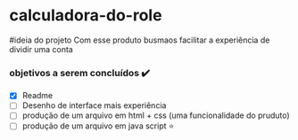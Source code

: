 # calculadora-do-role
#ideia do projeto
Com esse produto busmaos facilitar a experiência de dividir uma conta
### objetivos a serem concluídos ✔️

- [x] Readme
- [ ] Desenho de interface mais experiência
- [ ] produção de um arquivo em html + css (uma funcionalidade do pruduto)
- [ ] produção de um arquivo em java script ⭐